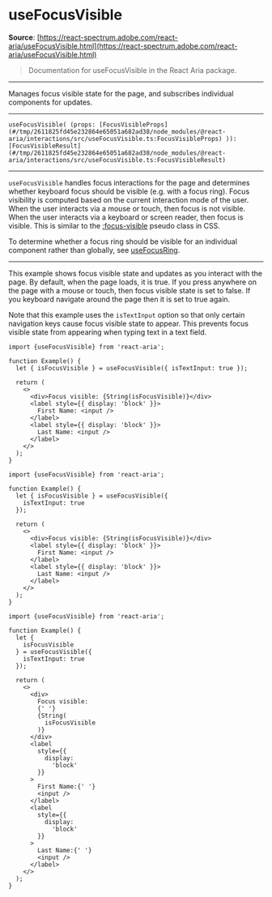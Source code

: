 # useFocusVisible

**Source**: [https://react-spectrum.adobe.com/react-aria/useFocusVisible.html](https://react-spectrum.adobe.com/react-aria/useFocusVisible.html)

> Documentation for useFocusVisible in the React Aria package.

---

Manages focus visible state for the page, and subscribes individual components for updates.

* * *

`useFocusVisible( (props: [FocusVisibleProps](#/tmp/2611825fd45e232864e65051a682ad38/node_modules/@react-aria/interactions/src/useFocusVisible.ts:FocusVisibleProps) )): [FocusVisibleResult](#/tmp/2611825fd45e232864e65051a682ad38/node_modules/@react-aria/interactions/src/useFocusVisible.ts:FocusVisibleResult)`

* * *

`useFocusVisible` handles focus interactions for the page and determines whether keyboard focus should be visible (e.g. with a focus ring). Focus visibility is computed based on the current interaction mode of the user. When the user interacts via a mouse or touch, then focus is not visible. When the user interacts via a keyboard or screen reader, then focus is visible. This is similar to the [:focus-visible](https://developer.mozilla.org/en-US/docs/Web/CSS/:focus-visible) pseudo class in CSS.

To determine whether a focus ring should be visible for an individual component rather than globally, see [useFocusRing](https://react-spectrum.adobe.com/react-aria/useFocusRing.html).

* * *

This example shows focus visible state and updates as you interact with the page. By default, when the page loads, it is true. If you press anywhere on the page with a mouse or touch, then focus visible state is set to false. If you keyboard navigate around the page then it is set to true again.

Note that this example uses the `isTextInput` option so that only certain navigation keys cause focus visible state to appear. This prevents focus visible state from appearing when typing text in a text field.

```
import {useFocusVisible} from 'react-aria';

function Example() {
  let { isFocusVisible } = useFocusVisible({ isTextInput: true });

  return (
    <>
      <div>Focus visible: {String(isFocusVisible)}</div>
      <label style={{ display: 'block' }}>
        First Name: <input />
      </label>
      <label style={{ display: 'block' }}>
        Last Name: <input />
      </label>
    </>
  );
}
```

```
import {useFocusVisible} from 'react-aria';

function Example() {
  let { isFocusVisible } = useFocusVisible({
    isTextInput: true
  });

  return (
    <>
      <div>Focus visible: {String(isFocusVisible)}</div>
      <label style={{ display: 'block' }}>
        First Name: <input />
      </label>
      <label style={{ display: 'block' }}>
        Last Name: <input />
      </label>
    </>
  );
}
```

```
import {useFocusVisible} from 'react-aria';

function Example() {
  let {
    isFocusVisible
  } = useFocusVisible({
    isTextInput: true
  });

  return (
    <>
      <div>
        Focus visible:
        {' '}
        {String(
          isFocusVisible
        )}
      </div>
      <label
        style={{
          display:
            'block'
        }}
      >
        First Name:{' '}
        <input />
      </label>
      <label
        style={{
          display:
            'block'
        }}
      >
        Last Name:{' '}
        <input />
      </label>
    </>
  );
}
```